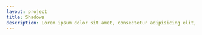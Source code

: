 ```yaml
---
layout: project
title: Shadows
description: Lorem ipsum dolor sit amet, consectetur adipisicing elit, sed do eiusmod tempor incididunt ut labore et dolore magna aliqua.
---
```

